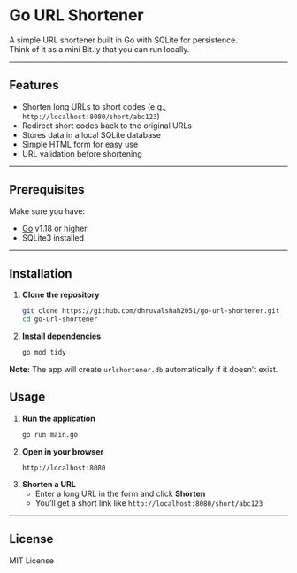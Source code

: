 # Go URL Shortener

A simple URL shortener built in Go with SQLite for persistence.  
Think of it as a mini Bit.ly that you can run locally.

---

## Features
- Shorten long URLs to short codes (e.g., `http://localhost:8080/short/abc123`)
- Redirect short codes back to the original URLs
- Stores data in a local SQLite database
- Simple HTML form for easy use
- URL validation before shortening

---

## Prerequisites
Make sure you have:
- [Go](https://go.dev/) v1.18 or higher
- SQLite3 installed

---

## Installation

1. **Clone the repository**
    ```bash
    git clone https://github.com/dhruvalshah2051/go-url-shortener.git
    cd go-url-shortener
    ```
2. **Install dependencies**
    ```bash
    go mod tidy
    ```

**Note:** The app will create `urlshortener.db` automatically if it doesn’t exist.

## Usage

1. **Run the application**
    ```bash
    go run main.go
    ```
2. **Open in your browser**
    ```
    http://localhost:8080
    ```
3. **Shorten a URL**
    - Enter a long URL in the form and click **Shorten**
    - You’ll get a short link like `http://localhost:8080/short/abc123`

---

## License
MIT License
